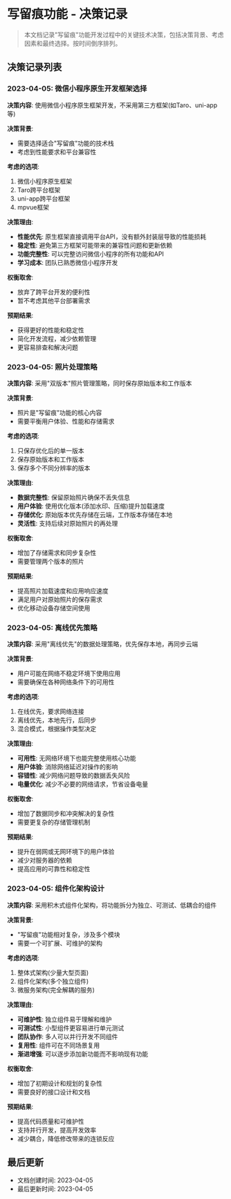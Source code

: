 # 写留痕功能 - 决策记录

> 本文档记录"写留痕"功能开发过程中的关键技术决策，包括决策背景、考虑因素和最终选择。按时间倒序排列。

## 决策记录列表

### 2023-04-05: 微信小程序原生开发框架选择

**决策内容**: 使用微信小程序原生框架开发，不采用第三方框架(如Taro、uni-app等)

**决策背景**:
- 需要选择适合"写留痕"功能的技术栈
- 考虑到性能要求和平台兼容性

**考虑的选项**:
1. 微信小程序原生框架
2. Taro跨平台框架
3. uni-app跨平台框架
4. mpvue框架

**决策理由**:
- **性能优先**: 原生框架直接调用平台API，没有额外封装层导致的性能损耗
- **稳定性**: 避免第三方框架可能带来的兼容性问题和更新依赖
- **功能完整性**: 可以完整访问微信小程序的所有功能和API
- **学习成本**: 团队已熟悉微信小程序开发

**权衡取舍**:
- 放弃了跨平台开发的便利性
- 暂不考虑其他平台部署需求

**预期结果**:
- 获得更好的性能和稳定性
- 简化开发流程，减少依赖管理
- 更容易排查和解决问题

### 2023-04-05: 照片处理策略

**决策内容**: 采用"双版本"照片管理策略，同时保存原始版本和工作版本

**决策背景**:
- 照片是"写留痕"功能的核心内容
- 需要平衡用户体验、性能和存储需求

**考虑的选项**:
1. 只保存优化后的单一版本
2. 保存原始版本和工作版本
3. 保存多个不同分辨率的版本

**决策理由**:
- **数据完整性**: 保留原始照片确保不丢失信息
- **用户体验**: 使用优化版本(添加水印、压缩)提升加载速度
- **存储优化**: 原始版本优先存储在云端，工作版本存储在本地
- **灵活性**: 支持后续对原始照片的再处理

**权衡取舍**:
- 增加了存储需求和同步复杂性
- 需要管理两个版本的照片

**预期结果**:
- 提高照片加载速度和应用响应速度
- 满足用户对原始照片的保存需求
- 优化移动设备存储空间使用

### 2023-04-05: 离线优先策略

**决策内容**: 采用"离线优先"的数据处理策略，优先保存本地，再同步云端

**决策背景**:
- 用户可能在网络不稳定环境下使用应用
- 需要确保在各种网络条件下的可用性

**考虑的选项**:
1. 在线优先，要求网络连接
2. 离线优先，本地先行，后同步
3. 混合模式，根据操作类型决定

**决策理由**:
- **可用性**: 无网络环境下也能完整使用核心功能
- **用户体验**: 消除网络延迟对操作的影响
- **容错性**: 减少网络问题导致的数据丢失风险
- **电量优化**: 减少不必要的网络请求，节省设备电量

**权衡取舍**:
- 增加了数据同步和冲突解决的复杂性
- 需要更复杂的存储管理机制

**预期结果**:
- 提升在弱网或无网环境下的用户体验
- 减少对服务器的依赖
- 提高应用的可靠性和稳定性

### 2023-04-05: 组件化架构设计

**决策内容**: 采用积木式组件化架构，将功能拆分为独立、可测试、低耦合的组件

**决策背景**:
- "写留痕"功能相对复杂，涉及多个模块
- 需要一个可扩展、可维护的架构

**考虑的选项**:
1. 整体式架构(少量大型页面)
2. 组件化架构(多个独立组件)
3. 微服务架构(完全解耦的服务)

**决策理由**:
- **可维护性**: 独立组件易于理解和维护
- **可测试性**: 小型组件更容易进行单元测试
- **团队协作**: 多人可以并行开发不同组件
- **复用性**: 组件可在不同场景复用
- **渐进增强**: 可以逐步添加新功能而不影响现有功能

**权衡取舍**:
- 增加了初期设计和规划的复杂性
- 需要良好的接口设计和文档

**预期结果**:
- 提高代码质量和可维护性
- 支持并行开发，提高开发效率
- 减少耦合，降低修改带来的连锁反应

## 最后更新

- 文档创建时间: 2023-04-05
- 最后更新时间: 2023-04-05 